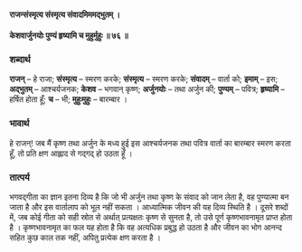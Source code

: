 #### राजन्संस्मृत्य संस्मृत्य संवादमिममद्भुतम् ।
#### केशवार्जुनयोः पुण्यं हृष्यामि च मुहुर्मुहुः ॥ ७६ ॥

### शब्दार्थ

**राजन्** – हे राजा; **संस्मृत्य** – स्मरण करके; **संस्मृत्य** – स्मरण करके; **संवादम्** – वार्ता को; **इमाम्** – इस; **अद्भुतम्** – आश्चर्यजनक; **केशव** – भगवान् कृष्ण; **अर्जुनयोः** – तथा अर्जुन की; **पुण्यम्** – पवित्र; **हृष्यामि** – हर्षित होता हूँ; **च** – भी; **मुहुःमुहुः** – बारम्बार ।

### भावार्थ

हे राजन्! जब मैं कृष्ण तथा अर्जुन के मध्य हुई इस आश्चर्यजनक तथा पवित्र वार्ता का बारम्बार स्मरण करता हूँ, तो प्रति क्षण आह्लाद से गद्गद् हो उठता हूँ ।

### तात्पर्य

भगवद्गीता का ज्ञान इतना दिव्य है कि जो भी अर्जुन तथा कृष्ण के संवाद को जान लेता है, वह पुण्यात्मा बन जाता है और इस वार्तालाप को भूल नहीं सकता । आध्यात्मिक जीवन की यह दिव्य स्थिति है । दूसरे शब्दों में, जब कोई गीता को सही स्रोत से अर्थात् प्रत्यक्षतः कृष्ण से सुनता है, तो उसे पूर्ण कृष्णभावनामृत प्राप्त होता है । कृष्णभावनामृत का फल यह होता है कि वह अत्यधिक प्रबुद्ध हो उठता है और जीवन का भोग आनन्द सहित कुछ काल तक नहीं, अपितु प्रत्येक क्षण करता है ।
